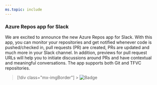 ```yaml
---
ms.topic: include
---
```


### Azure Repos app for Slack

We are excited to announce the new Azure Repos app for Slack. With this app, you can monitor your repositories and get notified whenever code is pushed/checked in, pull requests (PR) are created, PRs are updated and much more in your Slack channel. In addition, previews for pull request URLs will help you to initiate discussions around PRs and have contextual and meaningful conversations. The app supports both Git and TFVC repositories.

> [!div class="mx-imgBorder"] > ![Badge](../../media/156_12.png)
